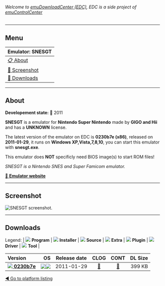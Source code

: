 ###### Welcome to [emuDownloadCenter (EDC)](https://github.com/PhoenixInteractiveNL/emuDownloadCenter/wiki/), EDC is a side project of [emuControlCenter](https://github.com/PhoenixInteractiveNL/emuControlCenter/wiki/)
***
## Menu
| **Emulator: SNESGT** |
|:---------|
| [:clipboard: About](#about) |
| [:sunrise: Screenshot](#screenshot) |
| [:floppy_disk: Downloads](#downloads) |
***
## About
**Developement state:** :red_circle: 2011

**SNESGT** is a emulator for **Nintendo Super Nintendo** made by **GIGO and Hii** and has a **UNKNOWN** license.

The latest version of the emulator on EDC is **0230b7e (x86)**, released on **2011-01-29**, it runs on **Windows XP,Vista,7,8,10**, you can start this emulator with **snesgt.exe**.

This emulator does **NOT** specificly need BIOS image(s) to start ROM files!

_SNESGT is a Nintendo SNES and Super Famicom emulator._

[:link: **Emulator website**](http://gigo.retrogames.com/)
***
## Screenshot
![](https://raw.githubusercontent.com/PhoenixInteractiveNL/emuDownloadCenter/master/hooks/snesgt/emulator_screen_01.jpg "SNESGT screenshot.")
***
## Downloads
Legend: | 
![](https://raw.githubusercontent.com/wiki/PhoenixInteractiveNL/emuDownloadCenter/images_misc/icon_program_24.png) **Program** | 
![](https://raw.githubusercontent.com/wiki/PhoenixInteractiveNL/emuDownloadCenter/images_misc/icon_installer_24.png) **Installer** | 
![](https://raw.githubusercontent.com/wiki/PhoenixInteractiveNL/emuDownloadCenter/images_misc/icon_source_code_24.png) **Source** | 
![](https://raw.githubusercontent.com/wiki/PhoenixInteractiveNL/emuDownloadCenter/images_misc/icon_extra_24.png) **Extra** | 
![](https://raw.githubusercontent.com/wiki/PhoenixInteractiveNL/emuDownloadCenter/images_misc/icon_plugin_24.png) **Plugin** | 
![](https://raw.githubusercontent.com/wiki/PhoenixInteractiveNL/emuDownloadCenter/images_misc/icon_driver_24.png) **Driver** | 
![](https://raw.githubusercontent.com/wiki/PhoenixInteractiveNL/emuDownloadCenter/images_misc/icon_tool_24.png) **Tool** | 
 
| Version | OS | Release date | CLOG | CONT | DL Size |
|:--------|---:|:------------:|:----:|:----:|--------:|
| [![](https://raw.githubusercontent.com/wiki/PhoenixInteractiveNL/emuDownloadCenter/images_misc/icon_program_24.png) **0230b7e**](https://github.com/PhoenixInteractiveNL/edc-repo0005/raw/master/snesgt/0230b7e.7z) | ![](https://raw.githubusercontent.com/wiki/PhoenixInteractiveNL/emuDownloadCenter/images_misc/logo_windows_24.png)![](https://raw.githubusercontent.com/wiki/PhoenixInteractiveNL/emuDownloadCenter/images_misc/icon_32-bit_24.png) | 2011-01-29 | [:page_facing_up:](https://github.com/PhoenixInteractiveNL/edc-repo0005/blob/master/snesgt/0230b7e_changelog.txt) | [:mag_right:](https://github.com/PhoenixInteractiveNL/edc-repo0005/blob/master/snesgt/0230b7e_contents.txt) | 399 KB |

[:arrow_backward: Go to platform listing](https://github.com/PhoenixInteractiveNL/emuDownloadCenter/wiki/EDC-Platform-List)
